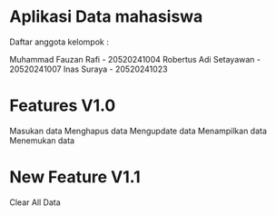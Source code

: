 # Aplikasi Data mahasiswa

Daftar anggota kelompok : 

Muhammad Fauzan Rafi - 20520241004
Robertus Adi Setayawan - 20520241007
Inas Suraya - 20520241023

# Features V1.0
Masukan data
Menghapus data
Mengupdate data
Menampilkan data
Menemukan data

# New Feature V1.1
Clear All Data
